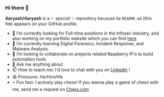 ### Hi there 👋


**4aryash/4aryash** is a ✨ _special_ ✨ repository because its `README.md` (this file) appears on your GitHub profile.

- 🔭 I’m currently looking for Full-time positions in the Infosec industry, and also working on my portfolio website which you can find [here]([url](https://aaryash.webflow.io/)) 
- 🌱 I’m currently learning Digital Forensics, Incident Response, and Malware Analysis.
- 👯 I’m looking to collaborate on projects related Raspberry Pi's to build automation tools
- 💬 Ask me anything about 
- 📫 How to reach me: I'd love to chat with you on [Linkedin](https://www.linkedin.com/in/aaryash/) !
- 😄 Pronouns: He/Him/His
- ⚡ Fun fact: I actively play chess! If you wanna play a game of chess with me, send me a request on [Chess.com](https://www.chess.com/member/aaryash1299)
